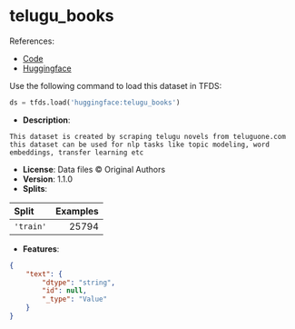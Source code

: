 # telugu_books

References:

*   [Code](https://github.com/huggingface/datasets/blob/master/datasets/telugu_books)
*   [Huggingface](https://huggingface.co/datasets/telugu_books)



Use the following command to load this dataset in TFDS:

```python
ds = tfds.load('huggingface:telugu_books')
```

*   **Description**:

```
This dataset is created by scraping telugu novels from teluguone.com this dataset can be used for nlp tasks like topic modeling, word embeddings, transfer learning etc
```

*   **License**: Data files © Original Authors
*   **Version**: 1.1.0
*   **Splits**:

Split  | Examples
:----- | -------:
`'train'` | 25794

*   **Features**:

```json
{
    "text": {
        "dtype": "string",
        "id": null,
        "_type": "Value"
    }
}
```


